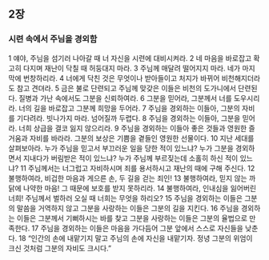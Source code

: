 ## 2장
### 시련 속에서 주님을 경외함
1 얘야, 주님을 섬기러 나아갈 때 너 자신을 시련에 대비시켜라.
2 네 마음을 바로잡고 확고히 다지며 재난이 닥칠 때 허둥대지 마라.
3 주님께 매달려 떨어지지 마라. 네가 마지막에 번창하리라.
4 너에게 닥친 것은 무엇이나 받아들이고 처지가 바뀌어 비천해지더라도 참고 견뎌라.
5 금은 불로 단련되고 주님께 맞갖은 이들은 비천의 도가니에서 단련된다. 질병과 가난 속에서도 그분을 신뢰하여라.
6 그분을 믿어라, 그분께서 너를 도우시리라. 너의 길을 바로잡고 그분께 희망을 두어라.
7 주님을 경외하는 이들아, 그분의 자비를 기다려라. 빗나가지 마라. 넘어질까 두렵다.
8 주님을 경외하는 이들아, 그분을 믿어라. 너희 상급을 결코 잃지 않으리라.
9 주님을 경외하는 이들아 좋은 것들과 영원한 즐거움과 자비를 바라라. 그분의 보상은 기쁨을 곁들인 영원한 선물이다.
10 지난 세대를 살펴보아라. 누가 주님을 믿고서 부끄러운 일을 당한 적이 있느냐? 누가 그분을 경외하면서 지내다가 버림받은 적이 있느냐? 누가 주님께 부르짖는데 소홀히 하신 적이 있느냐?
11 주님께서는 너그럽고 자비하시며 죄를 용서하시고 재난의 때에 구해 주신다.
12 불행하여라, 비겁한 마음과 게으른 손, 두 길을 걷는 죄인!
13 불행하여라, 믿지 않는 까닭에 나약한 마음! 그 때문에 보호를 받지 못하리라.
14 불행하여라, 인내심을 잃어버린 너희! 주님께서 벌하러 오실 때 너희는 무엇을 하리오?
15 주님을 경외하는 이들은 그분의 말씀을 거역하지 않고 그분을 사랑하는 이들은 그분의 길을 지킨다.
16 주님을 경외하는 이들은 그분께서 기뻐하시는 바를 찾고 그분을 사랑하는 이들은 그분의 율법으로 만족한다.
17 주님을 경외하는 이들은 마음을 가다듬어 그분 앞에서 스스로 자신들을 낮춘다.
18 “인간의 손에 내맡기지 말고 주님의 손에 자신을 내맡기자. 정녕 그분의 위엄이 크신 것처럼 그분의 자비도 크시다.”
